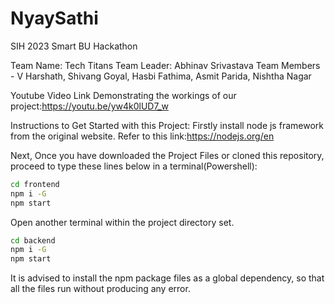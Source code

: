 # NyaySathi
SIH 2023
Smart BU Hackathon

Team Name: Tech Titans
Team Leader: Abhinav Srivastava
Team Members - V Harshath, Shivang Goyal, Hasbi Fathima, Asmit Parida, Nishtha Nagar

Youtube Video Link Demonstrating the workings of our project:https://youtu.be/yw4k0lUD7_w

Instructions to Get Started with this Project:
Firstly install node js framework from the original website. Refer to this link:https://nodejs.org/en

Next, Once you have downloaded the Project Files or cloned this repository, proceed to type these lines below in a terminal(Powershell):
```bash
cd frontend
npm i -G
npm start
```
Open another terminal within the project directory set. 
```bash
cd backend
npm i -G
npm start
```
It is advised to install the npm package files as a global dependency, so that all the files run without producing any error.
